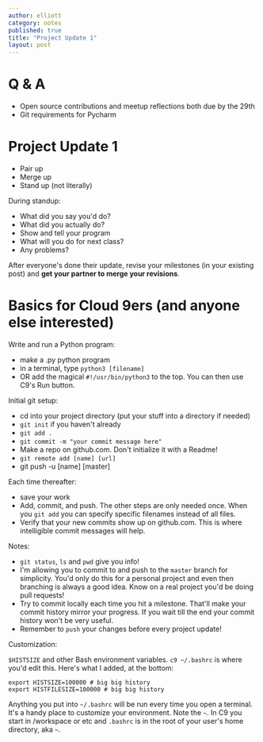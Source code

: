 ```yaml
---
author: elliott
category: notes
published: true
title: "Project Update 1"
layout: post
---
```


# Q & A

* Open source contributions and meetup reflections both due by the 29th
* Git requirements for Pycharm


# Project Update 1

* Pair up
* Merge up
* Stand up (not literally)

During standup:

* What did you say you'd do?
* What did you actually do?
* Show and tell your program
* What will you do for next class?
* Any problems?

After everyone's done their update, revise your milestones (in your existing post) and **get your partner to merge your revisions**.

# Basics for Cloud 9ers (and anyone else interested)

Write and run a Python program:

* make a .py python program
* in a terminal, type `python3 [filename]`
* OR add the magical `#!/usr/bin/python3` to the top.  You can then use C9's Run button.

Initial git setup:

* cd into your project directory (put your stuff into a directory if needed)
* `git init` if you haven't already
* `git add .`
* `git commit -m "your commit message here"`
* Make a repo on github.com.  Don't initialize it with a Readme!
* `git remote add [name] [url]`
* git push -u [name] [master]

Each time thereafter:

* save your work
* Add, commit, and push.  The other steps are only needed once.  When you `git add` you can specify specific filenames instead of all files.
* Verify that your new commits show up on github.com.  This is where intelligible commit messages will help.

Notes:

* `git status`, `ls` and `pwd` give you info!
* I'm allowing you to commit to and push to the `master` branch for simplicity. You'd only do this for a personal project and even then branching is always a good idea. Know on a real project you'd be doing pull requests!
* Try to commit locally each time you hit a milestone.  That'll make your commit history mirror your progress.  If you wait till the end your commit history won't be very useful.
* Remember to `push` your changes before every project update!

Customization:

`$HISTSIZE` and other Bash environment variables. `c9 ~/.bashrc` is where you'd edit this.  Here's what I added, at the bottom:

```
export HISTSIZE=100000 # big big history 
export HISTFILESIZE=100000 # big big history 
```

Anything you put into `~/.bashrc` will be run every time you open a terminal.  It's a handy place to customize your environment.  Note the `~`.  In C9 you start in /workspace or etc and `.bashrc` is in the root of your user's home directory, aka `~`.
